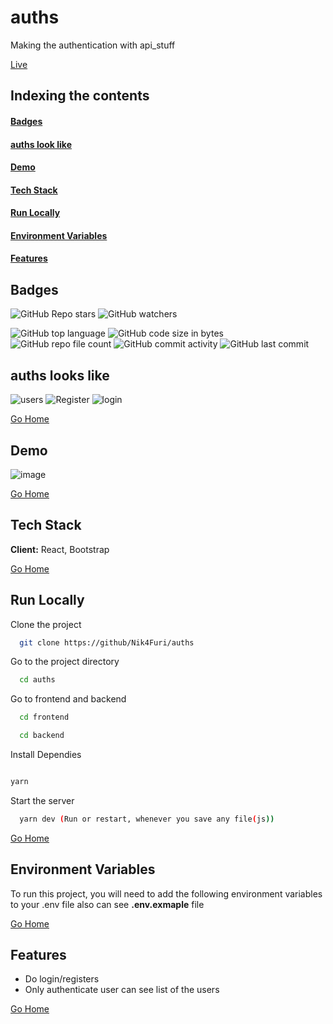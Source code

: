 # <h1 id="auths"> auths </h1>
Making the authentication with api_stuff

[Live](https://auths-eight.vercel.app/)

## Indexing the contents
####   <p><a href="#badges" >Badges</a></p>
####   <p><a href="#looks" >auths look like</a></p>
####   <p><a href="#demo" >Demo</a></p>
####   <p><a href="#stack" >Tech Stack</a></p>
####   <p><a href="#runLocally" >Run Locally</a></p>
####   <p><a href="#envVar" >Environment Variables</a></p>
####   <p><a href="#features" >Features</a></p>

## <h2 id="badges" >Badges </h2>


![GitHub Repo stars](https://img.shields.io/github/stars/Nik4Furi/auths?style=social) ![GitHub watchers](https://img.shields.io/github/watchers/Nik4Furi/auths?style=social)

![GitHub top language](https://img.shields.io/github/languages/top/Nik4Furi/auths)   ![GitHub code size in bytes](https://img.shields.io/github/languages/code-size/Nik4Furi/auths?style=flat-square) ![GitHub repo file count](https://img.shields.io/github/directory-file-count/Nik4Furi/auths) 
![GitHub commit activity](https://img.shields.io/github/commit-activity/m/Nik4Furi/auths)   ![GitHub last commit](https://img.shields.io/github/last-commit/Nik4Furi/auths)

## <h2 id="looks" >auths looks like</h2>

![users](https://github.com/Nik4Furi/auths/assets/91304976/888e8fda-a21f-4009-970e-208c3a9005c9)
![Register](https://github.com/Nik4Furi/auths/assets/91304976/052bb444-f654-41e5-981f-f8b2f5bc8324)
![login](https://github.com/Nik4Furi/auths/assets/91304976/e49f559a-70c7-4466-af1e-0887dfd2455d)



<a href="#auths">Go Home </a>



## <h2 id="demo" >Demo </h2>


![image](https://github.com/Nik4Furi/auths/assets/91304976/8b9898cb-8ca7-4435-8bae-91fc307401cc)


<a href="#auths">Go Home </a>



## <h2 id="stack" >Tech Stack </h2>


**Client:** React, Bootstrap

<a href="#auths">Go Home </a>



## <h2 id="runLocally" >Run Locally </h2>

Clone the project

```bash
  git clone https://github/Nik4Furi/auths
```

Go to the project directory

```bash
  cd auths
```

Go to frontend and backend

```bash
  cd frontend
```

```bash
  cd backend
```

Install Dependies

```bash

yarn 

```


Start the server

```bash
  yarn dev (Run or restart, whenever you save any file(js))
```

<a href="#auths">Go Home </a>

## <h2 id="envVar">Environment Variables </h2>

To run this project, you will need to add the following environment variables to your .env file also can see  **.env.exmaple** file

<a href="#auths">Go Home </a>


## <h2 id="features">Features </h2>

- Do login/registers
- Only authenticate user can see list of the users

<a href="#auths">Go Home </a>
